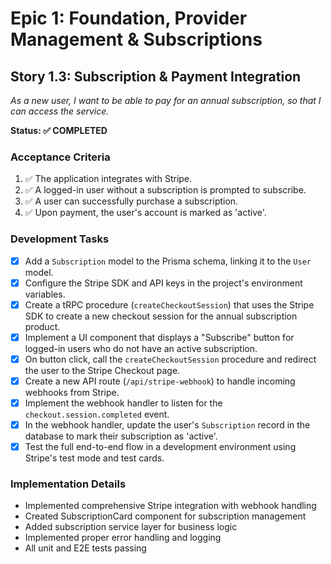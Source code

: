 # Epic 1: Foundation, Provider Management & Subscriptions
## Story 1.3: Subscription & Payment Integration

*As a new user, I want to be able to pay for an annual subscription, so that I can access the service.*

**Status: ✅ COMPLETED**

### Acceptance Criteria
1. ✅ The application integrates with Stripe.
2. ✅ A logged-in user without a subscription is prompted to subscribe.
3. ✅ A user can successfully purchase a subscription.
4. ✅ Upon payment, the user's account is marked as 'active'.

### Development Tasks
- [x] Add a `Subscription` model to the Prisma schema, linking it to the `User` model.
- [x] Configure the Stripe SDK and API keys in the project's environment variables.
- [x] Create a tRPC procedure (`createCheckoutSession`) that uses the Stripe SDK to create a new checkout session for the annual subscription product.
- [x] Implement a UI component that displays a "Subscribe" button for logged-in users who do not have an active subscription.
- [x] On button click, call the `createCheckoutSession` procedure and redirect the user to the Stripe Checkout page.
- [x] Create a new API route (`/api/stripe-webhook`) to handle incoming webhooks from Stripe.
- [x] Implement the webhook handler to listen for the `checkout.session.completed` event.
- [x] In the webhook handler, update the user's `Subscription` record in the database to mark their subscription as 'active'.
- [x] Test the full end-to-end flow in a development environment using Stripe's test mode and test cards.

### Implementation Details
- Implemented comprehensive Stripe integration with webhook handling
- Created SubscriptionCard component for subscription management
- Added subscription service layer for business logic
- Implemented proper error handling and logging
- All unit and E2E tests passing